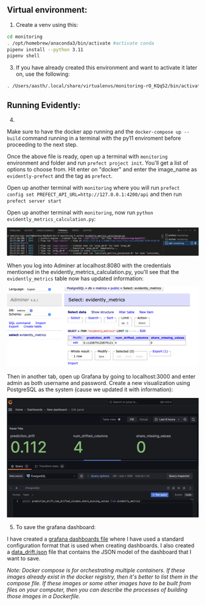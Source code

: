 ## Virtual environment:

 1. Create a venv using this:
 ```bash
 cd monitoring
 . /opt/homebrew/anaconda3/bin/activate #activate conda
pipenv install --python 3.11
pipenv shell
 ```

 3. If you have already created this environment and want to activate it later on, use the following:
 ```bash
 . /Users/aasth/.local/share/virtualenvs/monitoring-rO_KQq52/bin/activate
 ```

## Running Evidently:

 4.
 
 Make sure to have the docker app running and the `docker-compose up --build` command running in a terminal with the py11 enviroment before proceeding to the next step.

Once the above file is ready, open up a terminal with `monitoring` environment and folder and run `prefect project init`. You'll get a list of options to choose from. Hit enter on "docker" and enter the image_name as `evidently-prefect` and the tag as `prefect`.

Open up another terminal with `monitoring` where you will run `prefect config set PREFECT_API_URL=http://127.0.0.1:4200/api` and then run `prefect server start`

Open up another terminal with `monitoring`, now run `python evidently_metrics_calculation.py`:

<img src="./images/terminal.png" width=700>

When you log into Adminer at localhost:8080 with the credentials mentioned in the evidently_metrics_calculation.py, you'll see that the `evidently_metrics` table now has updated information:

<img src="./images/adminer.png" width=700>

Then in another tab, open up Grafana by going to localhost:3000 and enter admin as both username and password. Create a new visualization using PostgreSQL as the system (cause we updated it with information):

<img src="./images/grafana.png" width=700>


5. To save the grafana dashboard:

I have created a [grafana dashboards file](./config/grafana_dashboards.yaml) where I have used a standard configuration format that is used when creating dashboards. I also created a [data_drift.json](./dashboards/data_drift.json) file that contains the JSON model of the dashboard that I want to save.


*Note: Docker compose is for orchestrating multiple containers. If these images already exist in the docker registry, then it's better to list them in the compose file. If these images or some other images have to be built from files on your computer, then you can describe the processes of building those images in a Dockerfile.*
